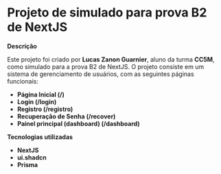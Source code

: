 # Projeto de simulado para prova B2 de NextJS

**Descrição**

Este projeto foi criado por **Lucas Zanon Guarnier**, aluno da turma **CC5M**, como simulado para a prova B2 de NextJS. O projeto consiste em um sistema de gerenciamento de usuários, com as seguintes páginas funcionais:

* **Página Inicial (/)**
* **Login (/login)**
* **Registro (/registro)**
* **Recuperação de Senha (/recover)**
* **Painel principal (dashboard) (/dashboard)**

**Tecnologias utilizadas**

* **NextJS**
* **ui.shadcn**
* **Prisma**